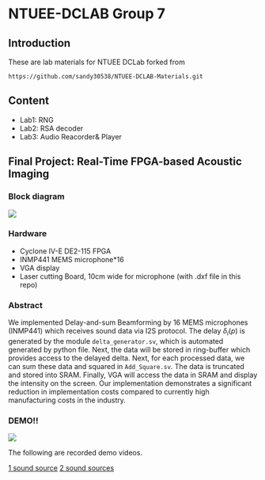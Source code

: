 # NTUEE-DCLAB Group 7
## Introduction
These are lab materials for NTUEE DCLab forked from 
```
https://github.com/sandy30538/NTUEE-DCLAB-Materials.git
```

## Content
* Lab1: RNG
* Lab2: RSA decoder
* Lab3: Audio Reacorder& Player

## Final Project: Real-Time FPGA-based Acoustic Imaging
### Block diagram
![](https://i.imgur.com/ChjdSh4.png)

### Hardware
* Cyclone IV-E DE2-115 FPGA
* INMP441 MEMS microphone*16
* VGA display
* Laser cutting Board, 10cm wide for microphone (with .dxf file in this repo)

### Abstract
We implemented Delay-and-sum Beamforming by 16 MEMS microphones (INMP441) which receives sound data via I2S protocol. The delay $\delta_i(p)$ is generated by the module `delta_generator.sv`, which is automated generated by python file. Next, the data will be stored in ring-buffer which provides access to the delayed delta. Next, for each processed data, we can sum these data and squared in `Add_Square.sv`. The data is truncated and stored into SRAM. Finally, VGA will access the data in SRAM and display the intensity on the screen. Our implementation demonstrates a significant reduction in implementation costs compared to currently high manufacturing costs in the industry.

### DEMO!!
![](https://i.imgur.com/sHGJzrl.png)

The following are recorded demo videos.

[1 sound source](https://youtu.be/gSOAMRXZsIY)
[2 sound sources](https://youtu.be/PNLFveaGfNs)


